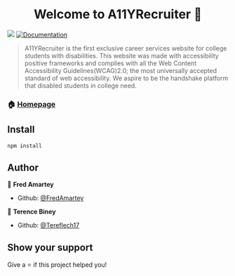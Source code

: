 <h1 align="center">Welcome to A11YRecruiter 👋</h1>
<p>
  <img src="https://img.shields.io/badge/version-1.0.0-blue.svg?cacheSeconds=2592000" />
  <a href="https://github.com/FredAmartey/a11yrecruiter">
    <img alt="Documentation" src="https://img.shields.io/badge/documentation-yes-brightgreen.svg" target="_blank" />
  </a>
</p>

> A11YRecruiter is the first exclusive career services website for college students with disabilities. This website was made with accessibility positive frameworks and complies with all the Web Content Accessibility Guidelines(WCAG)2.0; the most universally accepted standard of web accessibility. We aspire to be the handshake platform that disabled students in college need.

### 🏠 [Homepage](https://a11yrecruiter.com/)

## Install

```sh
npm install
```

## Author

👤 **Fred Amartey**
* Github: [@FredAmartey](https://github.com/FredAmartey)

👤 **Terence Biney**
* Github: [@Tereflech17](https://github.com/Tereflech17)


## Show your support

Give a ⭐️ if this project helped you!

